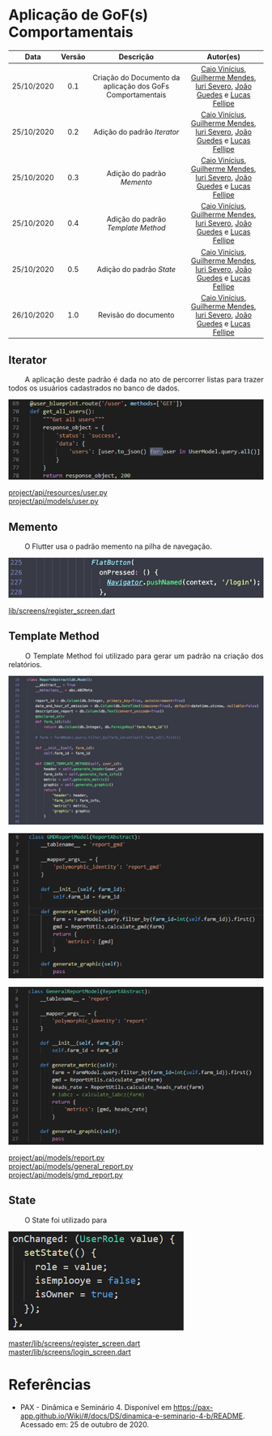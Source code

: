 # Aplicação de GoF(s) Comportamentais

|    Data    | Versão |                Descrição                |                     Autor(es)                     |
| :--------: | :----: | :-------------------------------------: | :-------------------------------------------: |
| 25/10/2020 | 0.1 | Criação do Documento da aplicação dos GoFs Comportamentais | [Caio Vinícius](https://github.com/caiovfernandes), [Guilherme Mendes](https://github.com/guilherme-mendes), [Iuri Severo](https://github.com/iurisevero), [João Guedes](https://github.com/sudjoao) e [Lucas Fellipe](https://github.com/lucasfcm9) |
| 25/10/2020 | 0.2 | Adição do padrão <i>Iterator</i> | [Caio Vinícius](https://github.com/caiovfernandes), [Guilherme Mendes](https://github.com/guilherme-mendes), [Iuri Severo](https://github.com/iurisevero), [João Guedes](https://github.com/sudjoao) e [Lucas Fellipe](https://github.com/lucasfcm9) |
| 25/10/2020 | 0.3 | Adição do padrão <i>Memento</i> | [Caio Vinícius](https://github.com/caiovfernandes), [Guilherme Mendes](https://github.com/guilherme-mendes), [Iuri Severo](https://github.com/iurisevero), [João Guedes](https://github.com/sudjoao) e [Lucas Fellipe](https://github.com/lucasfcm9) |
| 25/10/2020 | 0.4 | Adição do padrão <i>Template Method</i> | [Caio Vinícius](https://github.com/caiovfernandes), [Guilherme Mendes](https://github.com/guilherme-mendes), [Iuri Severo](https://github.com/iurisevero), [João Guedes](https://github.com/sudjoao) e [Lucas Fellipe](https://github.com/lucasfcm9) |
| 25/10/2020 | 0.5 | Adição do padrão <i>State</i> | [Caio Vinícius](https://github.com/caiovfernandes), [Guilherme Mendes](https://github.com/guilherme-mendes), [Iuri Severo](https://github.com/iurisevero), [João Guedes](https://github.com/sudjoao) e [Lucas Fellipe](https://github.com/lucasfcm9) |
| 26/10/2020 | 1.0 | Revisão do documento | [Caio Vinícius](https://github.com/caiovfernandes), [Guilherme Mendes](https://github.com/guilherme-mendes), [Iuri Severo](https://github.com/iurisevero), [João Guedes](https://github.com/sudjoao) e [Lucas Fellipe](https://github.com/lucasfcm9) |

## Iterator

<p align="justify"> &emsp;&emsp; A aplicação deste padrão é dada no ato de percorrer listas para trazer todos os usuários cadastrados no banco de dados. </p>

<img src="docs/Assets/Img/DesignPatterns/BehaviorGoFs/IteratorExample.png" alt="Iterator Example">

[project/api/resources/user.py](https://github.com/UnBArqDsw/2020.1_G13_iGado_Backend/blob/master/project/api/resources/user.py) <br />
[project/api/models/user.py](https://github.com/UnBArqDsw/2020.1_G13_iGado_Backend/blob/master/project/api/models/user.py)

## Memento

<p align="justify"> &emsp;&emsp; O Flutter usa o padrão memento na pilha de navegação. </p>

<img src="docs/Assets/Img/DesignPatterns/BehaviorGoFs/MementoExample.jpg" alt="Memento Example">

[lib/screens/register_screen.dart](https://github.com/UnBArqDsw/2020.1_G13_iGado_Frontend/blob/master/lib/screens/register_screen.dart)

## Template Method

<p align="justify"> &emsp;&emsp; O Template Method foi utilizado para gerar um padrão na criação dos relatórios. </p>

<img src="docs/Assets/Img/DesignPatterns/BehaviorGoFs/TemplateMethodExample.jpg" alt="Template Method Example"> <br />

<img src="docs/Assets/Img/DesignPatterns/BehaviorGoFs/TemplateMethodExample2.png" alt="Template Method Example 2"> <br />

<img src="docs/Assets/Img/DesignPatterns/BehaviorGoFs/TemplateMethodExample3.png" alt="Template Method Example 3"> <br />

[project/api/models/report.py](https://github.com/UnBArqDsw/2020.1_G13_iGado_Backend/blob/113-DesignPatnersReport/project/api/models/report.py) <br />
[project/api/models/general_report.py](https://github.com/UnBArqDsw/2020.1_G13_iGado_Backend/blob/113-DesignPatnersReport/project/api/models/general_report.py) <br />
[project/api/models/gmd_report.py](https://github.com/UnBArqDsw/2020.1_G13_iGado_Backend/blob/113-DesignPatnersReport/project/api/models/gmd_report.py)

## State

<p align="justify"> &emsp;&emsp; O State foi utilizado para </p>
<img src="docs/Assets/Img/DesignPatterns/BehaviorGoFs/StateExample.png" alt="State Example"> <br />

[master/lib/screens/register_screen.dart](https://github.com/UnBArqDsw/2020.1_G13_iGado_Frontend/blob/master/lib/screens/register_screen.dart) <br />
[master/lib/screens/login_screen.dart](https://github.com/UnBArqDsw/2020.1_G13_iGado_Frontend/blob/master/lib/screens/login_screen.dart)

# Referências

* PAX - Dinâmica e Seminário 4. Disponível em <https://pax-app.github.io/Wiki/#/docs/DS/dinamica-e-seminario-4-b/README>. Acessado em: 25 de outubro de 2020.